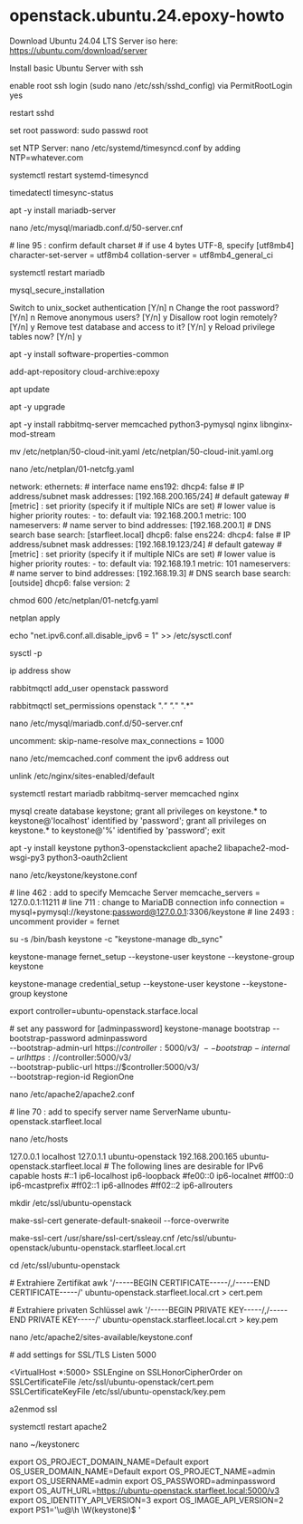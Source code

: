 # openstack.ubuntu.24.epoxy-howto

Download Ubuntu 24.04 LTS Server iso here: https://ubuntu.com/download/server

Install basic Ubuntu Server with ssh

enable root ssh login (sudo nano /etc/ssh/sshd_config) via PermitRootLogin yes

restart sshd

set root password: sudo passwd root

set NTP Server: nano /etc/systemd/timesyncd.conf by adding NTP=whatever.com

systemctl restart systemd-timesyncd

timedatectl timesync-status

apt -y install mariadb-server

nano /etc/mysql/mariadb.conf.d/50-server.cnf

\# line 95 : confirm default charset
\# if use 4 bytes UTF-8, specify [utf8mb4]
character-set-server  = utf8mb4
collation-server      = utf8mb4_general_ci

systemctl restart mariadb

mysql_secure_installation

Switch to unix_socket authentication [Y/n] n
Change the root password? [Y/n] n
Remove anonymous users? [Y/n] y
Disallow root login remotely? [Y/n] y
Remove test database and access to it? [Y/n] y
Reload privilege tables now? [Y/n] y

apt -y install software-properties-common

add-apt-repository cloud-archive:epoxy

apt update

apt -y upgrade

apt -y install rabbitmq-server memcached python3-pymysql nginx libnginx-mod-stream

mv /etc/netplan/50-cloud-init.yaml /etc/netplan/50-cloud-init.yaml.org

nano /etc/netplan/01-netcfg.yaml

network:
  ethernets:
    # interface name
    ens192:
      dhcp4: false
      # IP address/subnet mask
      addresses: [192.168.200.165/24]
      # default gateway
      # [metric] : set priority (specify it if multiple NICs are set)
      # lower value is higher priority
      routes:
        - to: default
          via: 192.168.200.1
          metric: 100
      nameservers:
        # name server to bind
        addresses: [192.168.200.1]
        # DNS search base
        search: [starfleet.local]
      dhcp6: false
    ens224:
      dhcp4: false
      # IP address/subnet mask
      addresses: [192.168.19.123/24]
      # default gateway
      # [metric] : set priority (specify it if multiple NICs are set)
      # lower value is higher priority
      routes:
        - to: default
          via: 192.168.19.1
          metric: 101
      nameservers:
        # name server to bind
        addresses: [192.168.19.3]
        # DNS search base
        search: [outside]
      dhcp6: false
  version: 2

chmod 600 /etc/netplan/01-netcfg.yaml

netplan apply

echo "net.ipv6.conf.all.disable_ipv6 = 1" >> /etc/sysctl.conf

sysctl -p

ip address show

rabbitmqctl add_user openstack password

rabbitmqctl set_permissions openstack ".*" ".*" ".*"

nano /etc/mysql/mariadb.conf.d/50-server.cnf

uncomment: 
skip-name-resolve
max_connections        = 1000

nano /etc/memcached.conf
comment the ipv6 address out

unlink /etc/nginx/sites-enabled/default

systemctl restart mariadb rabbitmq-server memcached nginx

mysql
create database keystone;
grant all privileges on keystone.* to keystone@'localhost' identified by 'password';
grant all privileges on keystone.* to keystone@'%' identified by 'password';
exit

apt -y install keystone python3-openstackclient apache2 libapache2-mod-wsgi-py3 python3-oauth2client

nano /etc/keystone/keystone.conf

\# line 462 : add to specify Memcache Server
memcache_servers = 127.0.0.1:11211
\# line 711 : change to MariaDB connection info
connection = mysql+pymysql://keystone:password@127.0.0.1:3306/keystone
\# line 2493 : uncomment
provider = fernet

su -s /bin/bash keystone -c "keystone-manage db_sync"

keystone-manage fernet_setup --keystone-user keystone --keystone-group keystone

keystone-manage credential_setup --keystone-user keystone --keystone-group keystone

export controller=ubuntu-openstack.starface.local

\# set any password for [adminpassword]
keystone-manage bootstrap --bootstrap-password adminpassword \
--bootstrap-admin-url https://$controller:5000/v3/ \
--bootstrap-internal-url https://$controller:5000/v3/ \
--bootstrap-public-url https://$controller:5000/v3/ \
--bootstrap-region-id RegionOne

nano /etc/apache2/apache2.conf

\# line 70 : add to specify server name
ServerName ubuntu-openstack.starfleet.local

nano /etc/hosts

127.0.0.1 localhost
127.0.1.1 ubuntu-openstack
192.168.200.165 ubuntu-openstack.starfleet.local
\# The following lines are desirable for IPv6 capable hosts
\#::1     ip6-localhost ip6-loopback
\#fe00::0 ip6-localnet
\#ff00::0 ip6-mcastprefix
\#ff02::1 ip6-allnodes
\#ff02::2 ip6-allrouters

mkdir /etc/ssl/ubuntu-openstack

make-ssl-cert generate-default-snakeoil --force-overwrite

make-ssl-cert /usr/share/ssl-cert/ssleay.cnf /etc/ssl/ubuntu-openstack/ubuntu-openstack.starfleet.local.crt

cd /etc/ssl/ubuntu-openstack

\# Extrahiere Zertifikat
awk '/-----BEGIN CERTIFICATE-----/,/-----END CERTIFICATE-----/' ubuntu-openstack.starfleet.local.crt > cert.pem

\# Extrahiere privaten Schlüssel
awk '/-----BEGIN PRIVATE KEY-----/,/-----END PRIVATE KEY-----/' ubuntu-openstack.starfleet.local.crt > key.pem

nano /etc/apache2/sites-available/keystone.conf

\# add settings for SSL/TLS
Listen 5000

<VirtualHost *:5000>
    SSLEngine on
    SSLHonorCipherOrder on
    SSLCertificateFile /etc/ssl/ubuntu-openstack/cert.pem
    SSLCertificateKeyFile /etc/ssl/ubuntu-openstack/key.pem

a2enmod ssl

systemctl restart apache2

nano ~/keystonerc

export OS_PROJECT_DOMAIN_NAME=Default
export OS_USER_DOMAIN_NAME=Default
export OS_PROJECT_NAME=admin
export OS_USERNAME=admin
export OS_PASSWORD=adminpassword    
export OS_AUTH_URL=https://ubuntu-openstack.starfleet.local:5000/v3
export OS_IDENTITY_API_VERSION=3
export OS_IMAGE_API_VERSION=2
export PS1='\u@\h \W(keystone)\$ '
